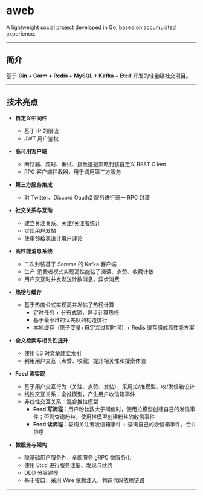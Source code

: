# aweb

A lightweight social project developed in Go, based on accumulated experience.

---

## 简介

基于 **Gin + Gorm + Redis + MySQL + Kafka + Etcd** 开发的轻量级社交项目。

---

## 技术亮点

- **自定义中间件**
  - 基于 IP 的限流
  - JWT 用户鉴权

- **高可用客户端**
  - 断路器、超时、重试、指数退避策略封装自定义 REST Client
  - RPC 客户端拦截器，用于调用第三方服务

- **第三方服务集成**
  - 对 Twitter、Discord Oauth2 服务进行统一 RPC 封装

- **社交关系与互动**
  - 建立关注关系、关注/关注者统计
  - 实现用户发帖
  - 使用邻接表设计用户评论

- **高性能消息系统**
  - 二次封装基于 Sarama 的 Kafka 客户端
  - 生产-消费者模式实现高性能帖子阅读、点赞、收藏计数
  - 用户交互时并发发送计数消息，异步消费

- **热榜与缓存**
  - 基于热度公式实现高并发帖子热榜计算
    - 定时任务 + 分布式锁，异步计算热榜
    - 基于最小堆的优先队列构造排行
    - 本地缓存（原子变量+自定义过期时间）+ Redis 缓存组成高性能方案

- **全文检索与相关性提升**
  - 使用 ES 对文章建立索引
  - 利用用户交互（点赞、收藏）提升相关性和搜索体验

- **Feed 流实现**
  - 基于用户交互行为（关注、点赞、发帖），采用拉/推模型、收/发信箱设计
  - 线性交互关系：全推模型，产生用户收信箱事件
  - 非线性交互关系：混合推拉模型
    - **Feed 写流程**：用户粉丝数大于阈值时，使用拉模型创建自己的发信事件；否则查询粉丝，使用推模型创建粉丝的收信事件
    - **Feed 读流程**：查询关注者发信箱事件 + 查询自己的收信箱事件，合并排序

- **微服务与架构**
  - 除基础用户服务外，全部服务 gRPC 微服务化
  - 使用 Etcd 进行服务注册、发现与续约
  - DDD 分层建模
  - 基于接口，采用 Wire 依赖注入，构造代码依赖链路

---